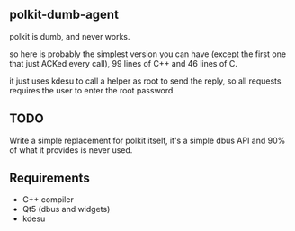 polkit-dumb-agent
-----------------

polkit is dumb, and never works.

so here is probably the simplest version you can have (except the first one
that just ACKed every call), 99 lines of C++ and 46 lines of C.

it just uses kdesu to call a helper as root to send the reply, so all requests
requires the user to enter the root password.


TODO
----

Write a simple replacement for polkit itself, it's a simple dbus API and
90% of what it provides is never used.


Requirements
------------

 - C++ compiler
 - Qt5 (dbus and widgets)
 - kdesu
